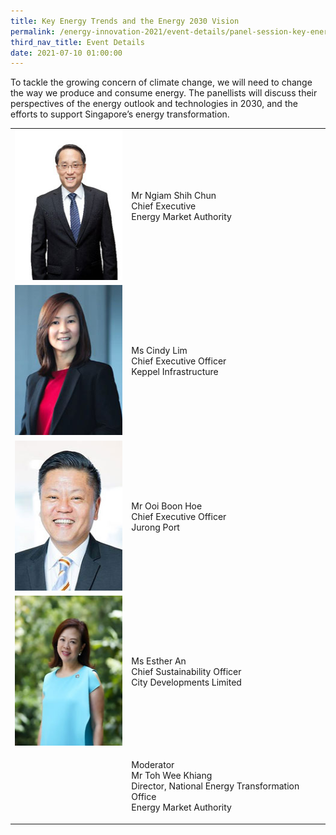 ```yaml
---
title: Key Energy Trends and the Energy 2030 Vision
permalink: /energy-innovation-2021/event-details/panel-session-key-energy-trends-and-the-energy-2030-vision/
third_nav_title: Event Details
date: 2021-07-10 01:00:00
---
```

To tackle the growing concern of climate change, we will need to change the way we produce and consume energy. The panellists will discuss their perspectives of the energy outlook and technologies in 2030, and the efforts to support Singapore’s energy transformation.

<div class="speakers-tbl-container">
  <table>
    <tr>
	  <td><img src="/images/speakers/ngiam-shih-chun.jpg" alt="Ngiam Shih Chun" width="180" height="240" /></td>
	  <td>
	    <p><span class="speaker-name">Mr Ngiam Shih Chun</span><br>
		Chief Executive<br>
		Energy Market Authority</p>
	  </td>
	</tr>
	<tr>
	  <td><img src="/images/speakers/cindy-lim.jpg" alt="Cindy Lim" width="180" height="240" /></td>
	  <td>
	    <p><span class="speaker-name">Ms Cindy Lim</span><br>
		Chief Executive Officer<br>
		Keppel Infrastructure</p>
	  </td>
	</tr>
	<tr>
	  <td><img src="/images/speakers/ooi-boon-hoe.jpg" alt="Ooi Boon Hoe" width="180" height="240" /></td>
	  <td>
	    <p><span class="speaker-name">Mr Ooi Boon Hoe</span><br>
		Chief Executive Officer<br>
		Jurong Port</p>
	  </td>
	</tr>
	<tr>
	  <td><img src="/images/speakers/esther-an.jpg" alt="Esther An" width="180" height="240" /></td>
	  <td>
	    <p><span class="speaker-name">Ms Esther An</span><br>
		Chief Sustainability Officer<br>
		City Developments Limited</p>
	  </td>
	</tr>
	<tr>
	  <td></td>
	  <td>
	    <p><span class="moderator-text">Moderator</span><br>
		<span class="speaker-name">Mr Toh Wee Khiang</span><br>
		Director, National Energy Transformation Office<br>
		Energy Market Authority</p>
	  </td>
	</tr>
  </table>
</div>
